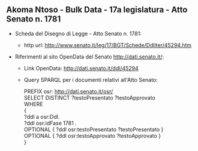 ## Akoma Ntoso - Bulk Data - 17a legislatura - Atto Senato n. 1781 ##

* Scheda del Disegno di Legge - Atto Senato n. 1781:
	* http url: http://www.senato.it/leg/17/BGT/Schede/Ddliter/45294.htm

* Riferimenti al sito OpenData del Senato http://dati.senato.it/:
	* Link OpenData: http://dati.senato.it/ddl/45294
	* Query SPARQL per i documenti relativi all'Atto Senato:

        PREFIX osr: <http://dati.senato.it/osr/>  
		SELECT DISTINCT ?testoPresentato ?testoApprovato  
		WHERE  
		{  
		    ?ddl a osr:Ddl.  
		    ?ddl osr:idFase 1781 .  
		    OPTIONAL { ?ddl osr:testoPresentato ?testoPresentato }  
		    OPTIONAL { ?ddl osr:testoApprovato ?testoApprovato }  
		}
		
